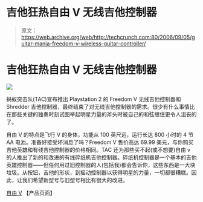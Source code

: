 # 吉他狂热自由 V 无线吉他控制器 

> 原文：<https://web.archive.org/web/http://techcrunch.com:80/2006/09/05/guitar-mania-freedom-v-wireless-guitar-controller/>

# 吉他狂热自由 V 无线吉他控制器

![](img/f38b9326ea18d3e29a6066e05a5c34f1.png)

蚂蚁突击队(TAC)宣布推出 Playstation 2 的 Freedom V 无线吉他控制器和 Shredder 吉他控制器，最终结束了对无线吉他控制器的需求。很少有什么事情比在那些关键的独奏时刻试图举起明星力量的斧头时被自己的和弦缠住更令人沮丧的了。

自由 V 的特点是飞行 V 的身体，功能从 100 英尺远，运行长达 800 小时的 4 节 AA 电池。准备好接受坏消息了吗？Freedom V 售价高达 69.99 美元，与你购买吉他英雄和有线吉他控制器的价格相同。TAC 还为那些买不起(或不想要)自由 v 的人推出了新的和改进的有线碎纸机吉他控制器。碎纸机控制器是一个基本的吉他英雄控制器——但任何用过旧控制器的人(包括我)都会告诉你，这些东西是一大块垃圾。从按钮，吉他的形状，到摇动控制器以获得明星的力量，一切都很糟糕。因此，让我们希望新型号与旧型号相比有很大的改进。

[自由 V](https://web.archive.org/web/20201125140225/http://www.theantcommandos.com/) 【产品页面】